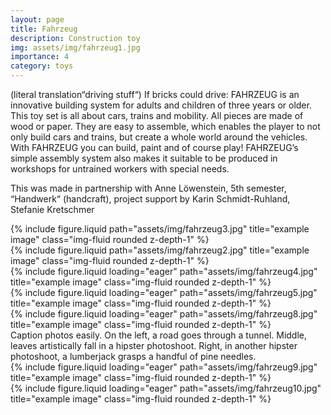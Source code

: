 ```yaml
---
layout: page
title: Fahrzeug
description: Construction toy
img: assets/img/fahrzeug1.jpg
importance: 4
category: toys
---
```


(literal translation“driving stuff“)
If bricks could drive:
FAHRZEUG is an innovative building system for adults and children of three years or older. This toy set is all about cars, trains and mobility. All pieces are made of wood or paper. They are easy to assemble, which enables the player to not only build cars and trains, but create a whole world around the vehicles. With FAHRZEUG you can build, paint and of course play! FAHRZEUG’s simple assembly system also makes it suitable to be produced in workshops for untrained workers with special needs.

This was made in partnership with Anne Löwenstein, 5th semester, “Handwerk“ (handcraft), project support by Karin Schmidt-Ruhland,
Stefanie Kretschmer

<div class="row justify-content-sm-center">
    <div class="col-sm-8 mt-3 mt-md-0">
        {% include figure.liquid path="assets/img/fahrzeug3.jpg" title="example image" class="img-fluid rounded z-depth-1" %}
    </div>
    <div class="col-sm-4 mt-3 mt-md-0">
        {% include figure.liquid path="assets/img/fahrzeug2.jpg" title="example image" class="img-fluid rounded z-depth-1" %}
    </div>
</div>



<div class="row">
    <div class="col-sm mt-3 mt-md-0">
        {% include figure.liquid loading="eager" path="assets/img/fahrzeug4.jpg" title="example image" class="img-fluid rounded z-depth-1" %}
    </div>
    <div class="col-sm mt-3 mt-md-0">
        {% include figure.liquid loading="eager" path="assets/img/fahrzeug5.jpg" title="example image" class="img-fluid rounded z-depth-1" %}
    </div>
    <div class="col-sm mt-3 mt-md-0">
        {% include figure.liquid loading="eager" path="assets/img/fahrzeug8.jpg" title="example image" class="img-fluid rounded z-depth-1" %}
    </div>
</div>
<div class="caption">
    Caption photos easily. On the left, a road goes through a tunnel. Middle, leaves artistically fall in a hipster photoshoot. Right, in another hipster photoshoot, a lumberjack grasps a handful of pine needles.
</div>

<div class="row">
    <div class="col-sm mt-2 mt-md-0">
        {% include figure.liquid loading="eager" path="assets/img/fahrzeug9.jpg" title="example image" class="img-fluid rounded z-depth-1" %}
    </div>
    <div class="col-sm mt-3 mt-md-0">
        {% include figure.liquid loading="eager" path="assets/img/fahrzeug10.jpg" title="example image" class="img-fluid rounded z-depth-1" %}
    </div>
</div>




